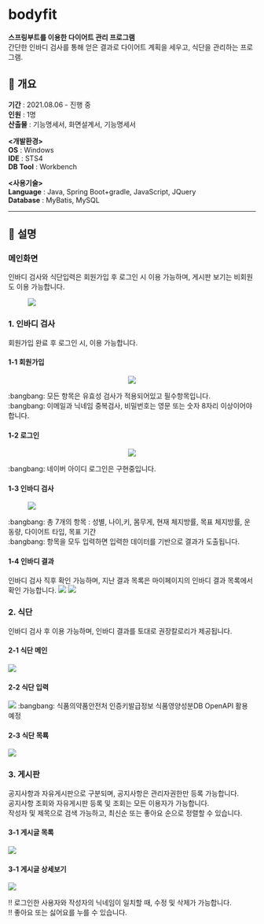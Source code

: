 # bodyfit

**스프링부트를 이용한 다이어트 관리 프로그램** <br>
간단한 인바디 검사를 통해 얻은 결과로 다이어트 계획을 세우고, 식단을 관리하는 프로그램.

## :high_brightness: 개요
**기간** : 2021.08.06 - 진행 중 <br>
**인원** : 1명 <br>
**산출물** : 기능명세서, 화면설계서, 기능명세서 <br>

**<개발환경>** <br>
**OS** : Windows <br>
**IDE** : STS4 <br>
**DB Tool** : Workbench <br>

**<사용기술>** <br>
**Language** : Java, Spring Boot+gradle, JavaScript, JQuery <br>
**Database** : MyBatis, MySQL <br>


-----

## :mag_right: 설명

### 메인화면
인바디 검사와 식단입력은 회원가입 후 로그인 시 이용 가능하며, 게시판 보기는 비회원도 이용 가능합니다.

<figure>
  <img src="https://user-images.githubusercontent.com/63999784/132992425-4dd852a9-a3db-425e-9341-e6ccca6bb699.PNG">
</figure>

### 1. 인바디 검사
회원가입 완료 후 로그인 시, 이용 가능합니다.

#### 1-1 회원가입 
<figure>
  <p align="center"><img src="https://user-images.githubusercontent.com/63999784/132992378-d2b6e292-2853-4cc0-85ab-85f350e339b3.PNG"></p>
</figure>
:bangbang: 모든 항목은 유효성 검사가 적용되어있고 필수항목입니다.  <br>
:bangbang: 이메일과 닉네임 중복검사, 비밀번호는 영문 또는 숫자 8자리 이상이어야합니다.<br>

#### 1-2 로그인 
<figure>
  <p align="center"><img src="https://user-images.githubusercontent.com/63999784/132992375-df4a7ff8-9783-47b3-b026-f3620e5104fd.PNG"></p>
</figure>
:bangbang: 네이버 아이디 로그인은 구현중입니다. 

#### 1-3 인바디 검사
<figure>
  <img src="https://user-images.githubusercontent.com/63999784/133042251-35307772-91bb-4018-bc6d-7f01d826187f.PNG">
</figure>
:bangbang: 총 7개의 항목 : 성별, 나이,키, 몸무게, 현재 체지방률, 목표 체지방률, 운동량, 다이어트 타입, 목표 기간 <br>
:bangbang: 항목을 모두 입력하면 입력한 데이터를 기반으로 결과가 도출됩니다.<br>

#### 1-4 인바디 결과
인바디 검사 직후 확인 가능하며, 지난 결과 목록은 마이페이지의 인바디 결과 목록에서 확인 가능합니다.
<img src="https://user-images.githubusercontent.com/63999784/133040471-0e9a9ee4-2e05-45af-adc5-a11a8c194ec2.PNG">
<img src="https://user-images.githubusercontent.com/63999784/133041681-c5cb73f5-c4a8-495f-82a5-ca376327faac.PNG">

### 2. 식단
인바디 검사 후 이용 가능하며, 인바디 결과를 토대로 권장칼로리가 제공됩니다.

#### 2-1 식단 메인
<img src="https://user-images.githubusercontent.com/63999784/133040448-00c8d491-a2fa-4257-9f2c-ee0a4115fedd.PNG">

#### 2-2 식단 입력
<img src="https://user-images.githubusercontent.com/63999784/133040462-5cef64f0-ae3d-4c1d-aa01-c1dad9297ad3.PNG">
:bangbang: 식품의약품안전처 인증키발급정보 식품영양성분DB OpenAPI 활용 예정<br>

#### 2-3 식단 목룍
<img src="https://user-images.githubusercontent.com/63999784/133040458-57b42f2e-9014-4b8a-aba4-ea5f92b57485.PNG">


### 3. 게시판
공지사항과 자유게시판으로 구분되며, 공지사항은 관리자권한만 등록 가능합니다. <br>
공지사항 조회와 자유게시판 등록 및 조회는 모든 이용자가 가능합니다.<br>
작성자 및 제목으로 검색 가능하고, 최신순 또는 좋아요 순으로 정렬할 수 있습니다.

#### 3-1 게시글 목록
<img src="https://user-images.githubusercontent.com/63999784/133043161-8612e7b0-542d-470f-8485-e7252030c923.PNG">

#### 3-1 게시글 상세보기
<img src="https://user-images.githubusercontent.com/63999784/133043154-fbd4a50f-139e-41fd-8aec-c5e7823bfa57.PNG">

:bangbang: 로그인한 사용자와 작성자의 닉네임이 일치할 때, 수정 및 삭제가 가능합니다. <br>
:bangbang: 좋아요 또는 싫어요를 누를 수 있습니다.
